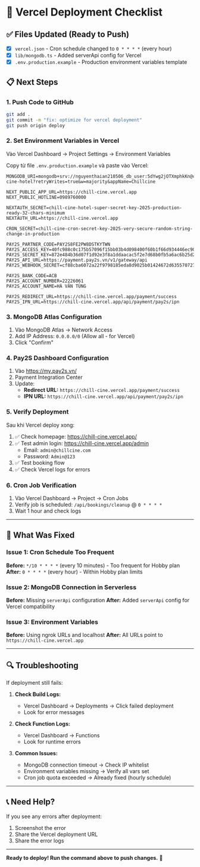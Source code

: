 # 🚀 Vercel Deployment Checklist

## ✅ Files Updated (Ready to Push)

- [x] `vercel.json` - Cron schedule changed to `0 * * * *` (every hour)
- [x] `lib/mongodb.ts` - Added serverApi config for Vercel
- [x] `.env.production.example` - Production environment variables template

## 📋 Next Steps

### 1. **Push Code to GitHub**

```bash
git add .
git commit -m "fix: optimize for vercel deployment"
git push origin deploy
```

### 2. **Set Environment Variables in Vercel**

Vào Vercel Dashboard → Project Settings → Environment Variables

Copy từ file `.env.production.example` và paste vào Vercel:

```env
MONGODB_URI=mongodb+srv://nguyenthaian210506_db_user:5dYwg2jOTXmphkKn@chillcine.uueauxd.mongodb.net/chill-cine-hotel?retryWrites=true&w=majority&appName=Chillcine

NEXT_PUBLIC_APP_URL=https://chill-cine.vercel.app
NEXT_PUBLIC_HOTLINE=0989760000

NEXTAUTH_SECRET=chill-cine-hotel-super-secret-key-2025-production-ready-32-chars-minimum
NEXTAUTH_URL=https://chill-cine.vercel.app

CRON_SECRET=chill-cine-cron-secret-key-2025-very-secure-random-string-change-in-production

PAY2S_PARTNER_CODE=PAY2S8FE2PW8DSTKYTWN
PAY2S_ACCESS_KEY=40fc988c0c175b57096f15bb03b4d098400f60b1f66d934446ec9063d45f6cfa
PAY2S_SECRET_KEY=872e484b36d07f1d92e3f8a1ddaacac5f2e7d68b0fb5a6ac6b25d2ee51c78a58
PAY2S_API_URL=https://payment.pay2s.vn/v1/gateway/api
PAY2S_WEBHOOK_SECRET=cf88cba6072a22f9798185eda8d9025b01424672d635570727

PAY2S_BANK_CODE=ACB
PAY2S_ACCOUNT_NUMBER=22226061
PAY2S_ACCOUNT_NAME=HÀ VĂN TÙNG

PAY2S_REDIRECT_URL=https://chill-cine.vercel.app/payment/success
PAY2S_IPN_URL=https://chill-cine.vercel.app/api/payment/pay2s/ipn
```

### 3. **MongoDB Atlas Configuration**

1. Vào MongoDB Atlas → Network Access
2. Add IP Address: `0.0.0.0/0` (Allow all - for Vercel)
3. Click "Confirm"

### 4. **Pay2S Dashboard Configuration**

1. Vào https://my.pay2s.vn/
2. Payment Integration Center
3. Update:
   - **Redirect URL:** `https://chill-cine.vercel.app/payment/success`
   - **IPN URL:** `https://chill-cine.vercel.app/api/payment/pay2s/ipn`

### 5. **Verify Deployment**

Sau khi Vercel deploy xong:

1. ✅ Check homepage: https://chill-cine.vercel.app/
2. ✅ Test admin login: https://chill-cine.vercel.app/admin
   - Email: `admin@chillcine.com`
   - Password: `Admin@123`
3. ✅ Test booking flow
4. ✅ Check Vercel logs for errors

### 6. **Cron Job Verification**

1. Vào Vercel Dashboard → Project → Cron Jobs
2. Verify job is scheduled: `/api/bookings/cleanup` @ `0 * * * *`
3. Wait 1 hour and check logs

---

## 🎯 What Was Fixed

### Issue 1: Cron Schedule Too Frequent
**Before:** `*/10 * * * *` (every 10 minutes) - Too frequent for Hobby plan
**After:** `0 * * * *` (every hour) - Within Hobby plan limits

### Issue 2: MongoDB Connection in Serverless
**Before:** Missing `serverApi` configuration
**After:** Added `serverApi` config for Vercel compatibility

### Issue 3: Environment Variables
**Before:** Using ngrok URLs and localhost
**After:** All URLs point to `https://chill-cine.vercel.app`

---

## 🔍 Troubleshooting

If deployment still fails:

1. **Check Build Logs:**
   - Vercel Dashboard → Deployments → Click failed deployment
   - Look for error messages

2. **Check Function Logs:**
   - Vercel Dashboard → Functions
   - Look for runtime errors

3. **Common Issues:**
   - MongoDB connection timeout → Check IP whitelist
   - Environment variables missing → Verify all vars set
   - Cron job quota exceeded → Already fixed (hourly schedule)

---

## 📞 Need Help?

If you see any errors after deployment:
1. Screenshot the error
2. Share the Vercel deployment URL
3. Share the error logs

---

**Ready to deploy! Run the command above to push changes.** 🚀
